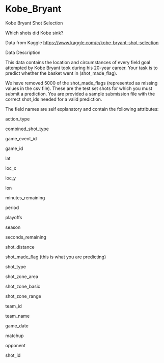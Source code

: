 # Kobe_Bryant
Kobe Bryant Shot Selection

Which shots did Kobe sink?


Data from Kaggle 
https://www.kaggle.com/c/kobe-bryant-shot-selection

Data Description 

This data contains the location and circumstances of every field goal attempted by Kobe Bryant took during his 20-year career. Your task is to predict whether the basket went in (shot_made_flag).

We have removed 5000 of the shot_made_flags (represented as missing values in the csv file). These are the test set shots for which you must submit a prediction. You are provided a sample submission file with the correct shot_ids needed for a valid prediction.

The field names are self explanatory and contain the following attributes:

action_type

combined_shot_type

game_event_id

game_id

lat

loc_x

loc_y

lon

minutes_remaining

period

playoffs

season 

seconds_remaining

shot_distance

shot_made_flag (this is what you are predicting)

shot_type

shot_zone_area

shot_zone_basic

shot_zone_range

team_id

team_name

game_date

matchup

opponent

shot_id

